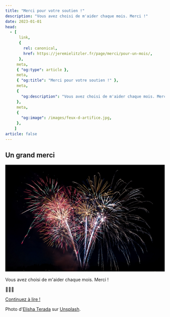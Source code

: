 ```yaml
---
title: "Merci pour votre soutien !"
description: "Vous avez choisi de m'aider chaque mois. Merci !"
date: 2023-01-01
head:
  - [
      link,
      {
        rel: canonical,
        href: https://jeremielitzler.fr/page/merci/pour-un-mois/,
      },
     meta,
     { "og:type": article },
     meta,
     { "og:title": "Merci pour votre soutien !" },
     meta,
     {
       "og:description": "Vous avez choisi de m'aider chaque mois. Merci !",
     },
     meta,
     {
       "og:image": /images/feux-d-artifice.jpg,
     },
    ]
article: false
---
```


## Un grand merci

![Des feux d'artifices](/images/feux-d-artifice.jpg)

Vous avez choisi de m'aider chaque mois. Merci !

💖💖💖

[Continuez à lire !](../../article)

Photo d'[Elisha Terada](https://unsplash.com/@elishaterada?utm_source=unsplash&utm_medium=referral&utm_content=creditCopyText) sur [Unsplash](https://unsplash.com/photos/_b4ppn1Ssgw?utm_source=unsplash&utm_medium=referral&utm_content=creditCopyText).
